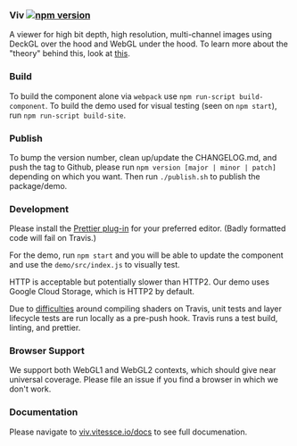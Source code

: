 ### Viv [![npm version](https://badge.fury.io/js/%40hms-dbmi%2Fviv.svg)](https://badge.fury.io/js/%40hms-dbmi%2Fviv)

A viewer for high bit depth, high resolution, multi-channel images using DeckGL
over the hood and WebGL under the hood. To learn more about the "theory" behind
this, look at [this](https://github.com/hms-dbmi/viv/blob/master/docs/IMAGE_RENDERING.md).

### Build

To build the component alone via `webpack` use `npm run-script build-component`.
To build the demo used for visual testing (seen on `npm start`), run
`npm run-script build-site`.

### Publish

To bump the version number, clean up/update the CHANGELOG.md, and push the tag to Github,
please run `npm version [major | minor | patch]` depending on which you want. Then run `./publish.sh` to publish the package/demo.

### Development

Please install the [Prettier plug-in](https://prettier.io/docs/en/editors.html)
for your preferred editor. (Badly formatted code will fail on Travis.)

For the demo, run `npm start` and you will be able to update the component and use the
`demo/src/index.js` to visually test.

HTTP is acceptable but potentially slower than HTTP2. Our demo uses Google Cloud Storage, which is HTTP2 by default.

Due to [difficulties](https://github.com/hms-dbmi/viv/issues/103) around compiling shaders on Travis, unit tests and layer lifecycle
tests are run locally as a pre-push hook. Travis runs a test build, linting, and prettier.

### Browser Support

We support both WebGL1 and WebGL2 contexts, which should give near universal coverage. Please file an issue if you find a browser in which we don't work.

### Documentation

Please navigate to [viv.vitessce.io/docs](http://viv.vitessce.io/docs) to see full documenation.
